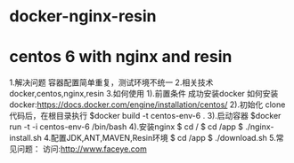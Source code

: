
# docker-nginx-resin
centos 6 with nginx and resin
==============
   1.解决问题
      容器配置简单重复，测试环境不统一
   2.相关技术
     docker,centos,nginx,resin
   3.如何使用
     1).前置条件
        成功安装docker
        如何安装docker:https://docs.docker.com/engine/installation/centos/
     2).初始化
        clone代码后，在根目录执行
        $docker build -t centos-env-6 .
     3).启动容器
        $docker run -t -i centos-env-6 /bin/bash
     4).安装nginx
        $ cd /
        $ cd /app
        $ ./nginx-install.sh
   4.配置JDK,ANT,MAVEN,Resin环境
      $ cd /app
      $ ./download.sh
   5.常见问题：
     访问:http://www.faceye.com

